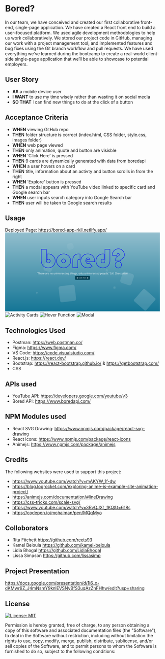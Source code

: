 # Bored?

In our team, we have conceived and created our first collaborative front-end, single-page application. We have created a React front end to build a user-focused platform. We used agile development methodologies to help us work collaboratively. We stored our project code in GitHub, managing our work with a project management tool, and implemented features and bug fixes using the Git branch workflow and pull requests. We have used everything we’ve learned during the bootcamp to create a real-world client-side single-page application that we’ll be able to showcase to potential employers. 

## User Story

- **AS** a mobile device user
- **I WANT** to use my time wisely rather than wasting it on social media
- **SO THAT** I can find new things to do at  the click of a button

## Acceptance Criteria

- **WHEN** viewing GitHub repo
- **THEN** folder structure is correct (index.html, CSS folder, style.css, images folder)
- **WHEN** web page viewed
- **THEN** only animation, quote and button are visisble
- **WHEN** 'Click Here' is pressed
- **THEN** 9 cards are dynamically generated with data from boredapi
- **WHEN** a user hovers on a card
- **THEN** title, information about an activty and button scrolls in from the right
- **WHEN** 'Explore' button is pressed
- **THEN** a modal appears with YouTube video linked to specific card and Google search bar
- **WHEN** user inputs search category into Google Search bar
- **THEN** user will be taken to Google search results

## Usage
Deployed Page: https://bored-app-rkll.netlify.app/
![Home Page](./src/assets/images/animatedFirst.png)
![Activity Cards](./src/assets/images/activityPage.png)
![Hover Function](./src/assets/images/cardsText.png)
![Modal](./src/assets/images/Modal.png)

## Technologies Used
- Postman: https://web.postman.co/
- Figma: https://www.figma.com/
- VS Code: https://code.visualstudio.com/
- React.js: https://react.dev/ 
- Bootstrap: https://react-bootstrap.github.io/ & https://getbootstrap.com/
- CSS

## APIs used
- YouTube API: https://developers.google.com/youtube/v3
- Bored API: https://www.boredapi.com/

## NPM Modules used
- React SVG Drawing: https://www.npmjs.com/package/react-svg-drawing
- React Icons: https://www.npmjs.com/package/react-icons
- Animejs: https://www.npmjs.com/package/animejs

## Credits
The following websites were used to support this project:
- https://www.youtube.com/watch?v=mAKYW_1f-dw
- https://blog.logrocket.com/exploring-anime-js-example-site-animation-project/
- https://animejs.com/documentation/#lineDrawing
- https://css-tricks.com/scale-svg/
- https://www.youtube.com/watch?v=3RvQJX1_fKQ&t=618s
- https://codepen.io/mohaiman/pen/MQqMyo 


## Colloborators
- Rita Fitchett https://github.com/reets93
- Kamel Beloula https://github.com/kamel-beloula
- Lidia Bhogal https://github.com/LidiaBhogal
- Lissa Simpson https://github.com/lissasimp

## Project Presentation
https://docs.google.com/presentation/d/1i6_o-dKMwr9Z_J4mNsmY9knlEVSNyBfS3uqAzZnFHhw/edit?usp=sharing 

## License
[![License: MIT](https://img.shields.io/badge/License-MIT-yellow.svg)](https://opensource.org/licenses/MIT)

Permission is hereby granted, free of charge, to any person obtaining a copy of this software and associated documentation files (the "Software"), to deal in the Software without restriction, including without limitation the rights to use, copy, modify, merge, publish, distribute, sublicense, and/or sell copies of the Software, and to permit persons to whom the Software is furnished to do so, subject to the following conditions:

